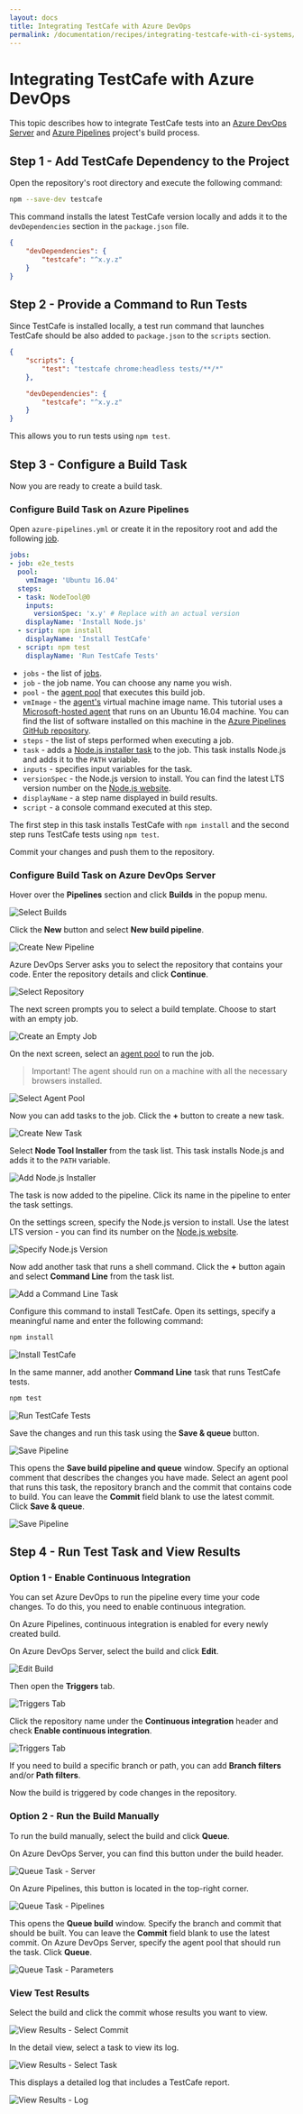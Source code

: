 ```yaml
---
layout: docs
title: Integrating TestCafe with Azure DevOps
permalink: /documentation/recipes/integrating-testcafe-with-ci-systems/azure-devops.html
---
```

# Integrating TestCafe with Azure DevOps

This topic describes how to integrate TestCafe tests into an [Azure DevOps Server](https://azure.microsoft.com/en-us/services/devops/server/) and [Azure Pipelines](https://azure.microsoft.com/en-us/services/devops/pipelines/) project's build process.

## Step 1 - Add TestCafe Dependency to the Project

Open the repository's root directory and execute the following command:

```sh
npm --save-dev testcafe
```

This command installs the latest TestCafe version locally and adds it to the `devDependencies` section in the `package.json` file.

```json
{
    "devDependencies": {
        "testcafe": "^x.y.z"
    }
}
```

## Step 2 - Provide a Command to Run Tests

Since TestCafe is installed locally, a test run command that launches TestCafe should be also added to `package.json` to the `scripts` section.

```json
{
    "scripts": {
        "test": "testcafe chrome:headless tests/**/*"
    },

    "devDependencies": {
        "testcafe": "^x.y.z"
    }
}
```

This allows you to run tests using `npm test`.

## Step 3 - Configure a Build Task

Now you are ready to create a build task.

### Configure Build Task on Azure Pipelines

Open `azure-pipelines.yml` or create it in the repository root and add the following [job](https://docs.microsoft.com/en-us/azure/devops/pipelines/process/phases?view=vsts&tabs=yaml).

```yaml
jobs:
- job: e2e_tests
  pool:
    vmImage: 'Ubuntu 16.04'
  steps:
  - task: NodeTool@0
    inputs:
      versionSpec: 'x.y' # Replace with an actual version
    displayName: 'Install Node.js'
  - script: npm install
    displayName: 'Install TestCafe'
  - script: npm test
    displayName: 'Run TestCafe Tests'
```

* `jobs` - the list of [jobs](https://docs.microsoft.com/en-us/azure/devops/pipelines/process/phases?view=vsts&tabs=yaml).
* `job` - the job name. You can choose any name you wish.
* `pool` - the [agent pool](https://docs.microsoft.com/en-us/azure/devops/pipelines/agents/pools-queues?view=vsts) that executes this build job.
* `vmImage` - the [agent's](https://docs.microsoft.com/en-us/azure/devops/pipelines/agents/agents?view=vsts) virtual machine image name. This tutorial uses a [Microsoft-hosted agent](https://docs.microsoft.com/en-us/azure/devops/pipelines/agents/hosted?view=vsts&tabs=yaml) that runs on an Ubuntu 16.04 machine. You can find the list of software installed on this machine in the [Azure Pipelines GitHub repository](https://github.com/Microsoft/azure-pipelines-image-generation/blob/master/images/linux/Ubuntu1604-README.md).
* `steps` - the list of steps performed when executing a job.
* `task` - adds a [Node.js installer task](https://docs.microsoft.com/en-us/azure/devops/pipelines/tasks/tool/node-js?view=vsts)  to the job. This task installs Node.js and adds it to the `PATH` variable.
* `inputs` - specifies input variables for the task.
* `versionSpec` - the Node.js version to install. You can find the latest LTS version number on the [Node.js website](https://nodejs.org/en/).
* `displayName` - a step name displayed in build results.
* `script` - a console command executed at this step.

The first step in this task installs TestCafe with `npm install` and the second step runs TestCafe tests using `npm test`.

Commit your changes and push them to the repository.

### Configure Build Task on Azure DevOps Server

Hover over the **Pipelines** section and click **Builds** in the popup menu.

![Select Builds](../../../images/azure/select-builds.png)

Click the **New** button and select **New build pipeline**.

![Create New Pipeline](../../../images/azure/create-new-pipeline.png)

Azure DevOps Server asks you to select the repository that contains your code. Enter the repository details and click **Continue**.

![Select Repository](../../../images/azure/select-repo.png)

The next screen prompts you to select a build template. Choose to start with an empty job.

![Create an Empty Job](../../../images/azure/create-empty-job.png)

On the next screen, select an [agent pool](https://docs.microsoft.com/en-us/azure/devops/pipelines/agents/pools-queues?view=vsts) to run the job.

> Important! The agent should run on a machine with all the necessary browsers installed.

![Select Agent Pool](../../../images/azure/select-agent-pool.png)

Now you can add tasks to the job. Click the **+** button to create a new task.

![Create New Task](../../../images/azure/add-new-task.png)

Select **Node Tool Installer** from the task list. This task installs Node.js and adds it to the `PATH` variable.

![Add Node.js Installer](../../../images/azure/add-node-installer.png)

The task is now added to the pipeline. Click its name in the pipeline to enter the task settings.

On the settings screen, specify the Node.js version to install. Use the latest LTS version - you can find its number on the [Node.js website](https://nodejs.org/en/).

![Specify Node.js Version](../../../images/azure/set-node-version.png)

Now add another task that runs a shell command. Click the **+** button again and select **Command Line** from the task list.

![Add a Command Line Task](../../../images/azure/add-command-line.png)

Configure this command to install TestCafe. Open its settings, specify a meaningful name and enter the following command:

```cmd
npm install
```

![Install TestCafe](../../../images/azure/npm-install.png)

In the same manner, add another **Command Line** task that runs TestCafe tests.

```cmd
npm test
```

![Run TestCafe Tests](../../../images/azure/npm-test.png)

Save the changes and run this task using the **Save & queue** button.

![Save Pipeline](../../../images/azure/save-pipeline.png)

This opens the **Save build pipeline and queue** window. Specify an optional comment that describes the changes you have made. Select an agent pool that runs this task, the repository branch and the commit that contains code to build. You can leave the **Commit** field blank to use the latest commit. Click **Save & queue**.

![Save Pipeline](../../../images/azure/save-options.png)

## Step 4 - Run Test Task and View Results

### Option 1 - Enable Continuous Integration

You can set Azure DevOps to run the pipeline every time your code changes. To do this, you need to enable continuous integration.

On Azure Pipelines, continuous integration is enabled for every newly created build.

On Azure DevOps Server, select the build and click **Edit**.

![Edit Build](../../../images/azure/edit-task-server.png)

Then open the **Triggers** tab.

![Triggers Tab](../../../images/azure/set-ci.png)

Click the repository name under the **Continuous integration** header and check **Enable continuous integration**.

![Triggers Tab](../../../images/azure/enable-ci.png)

If you need to build a specific branch or path, you can add **Branch filters** and/or **Path filters**.

Now the build is triggered by code changes in the repository.

### Option 2 - Run the Build Manually

To run the build manually, select the build and click **Queue**.

On Azure DevOps Server, you can find this button under the build header.

![Queue Task - Server](../../../images/azure/queue-task-server.png)

On Azure Pipelines, this button is located in the top-right corner.

![Queue Task - Pipelines](../../../images/azure/queue-task-pipelines.png)

This opens the **Queue build** window. Specify the branch and commit that should be built. You can leave the **Commit** field blank to use the latest commit. On Azure DevOps Server, specify the agent pool that should run the task. Click **Queue**.

![Queue Task - Parameters](../../../images/azure/queue-task-parameters.png)

### View Test Results

Select the build and click the commit whose results you want to view.

![View Results - Select Commit](../../../images/azure/view-results-select-commit.png)

In the detail view, select a task to view its log.

![View Results - Select Task](../../../images/azure/view-results-select-task.png)

This displays a detailed log that includes a TestCafe report.

![View Results - Log](../../../images/azure/view-results-log.png)